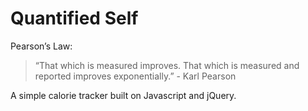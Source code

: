 # Quantified Self 

Pearson’s Law:

> “That which is measured improves. That which is measured and reported improves exponentially.” - Karl Pearson

A simple calorie tracker built on Javascript and jQuery. 